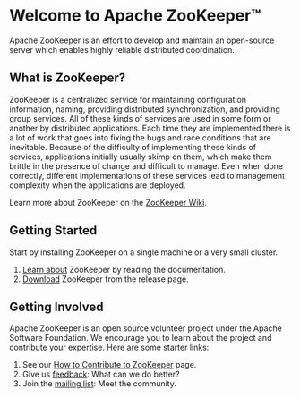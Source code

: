 <!--
Copyright 2002-2004 The Apache Software Foundation

Licensed under the Apache License, Version 2.0 (the "License");
you may not use this file except in compliance with the License.
You may obtain a copy of the License at

http://www.apache.org/licenses/LICENSE-2.0

Unless required by applicable law or agreed to in writing, software
distributed under the License is distributed on an "AS IS" BASIS,
WITHOUT WARRANTIES OR CONDITIONS OF ANY KIND, either express or implied.
See the License for the specific language governing permissions and
limitations under the License.
//-->

# Welcome to Apache ZooKeeper&trade;

Apache ZooKeeper is an effort to develop and maintain an open-source server which enables highly
reliable distributed coordination.

## What is ZooKeeper?

ZooKeeper is a centralized service for maintaining configuration information, naming, providing
distributed synchronization, and providing group services. All of these kinds of services are used
in some form or another by distributed applications. Each time they are implemented there is a lot
of work that goes into fixing the bugs and race conditions that are inevitable. Because of the
difficulty of implementing these kinds of services, applications initially usually skimp on them,
which make them brittle in the presence of change and difficult to manage. Even when done correctly,
different implementations of these services lead to management complexity when the applications are deployed.

Learn more about ZooKeeper on the [ZooKeeper Wiki](https://cwiki.apache.org/confluence/display/ZOOKEEPER/Index).

## Getting Started

Start by installing ZooKeeper on a single machine or a very small cluster.

1. [Learn about](doc/current/index.html) ZooKeeper by reading the documentation.
1. [Download](releases.html) ZooKeeper from the release page.

## Getting Involved

Apache ZooKeeper is an open source volunteer project under the Apache Software Foundation.
We encourage you to learn about the project and contribute your expertise. Here are some starter links:

1. See our [How to Contribute to ZooKeeper](https://cwiki.apache.org/confluence/display/ZOOKEEPER/HowToContribute) page.
1. Give us [feedback](https://issues.apache.org/jira/browse/ZOOKEEPER): What can we do better?
1. Join the [mailing list](lists.html): Meet the community.
